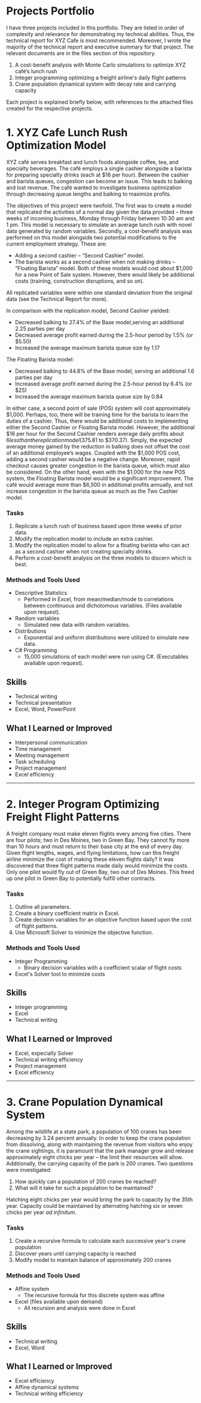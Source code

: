 # Projects Portfolio
I have three projects included in this portfolio. They are listed in order of complexity and relevance for demonstrating my technical abilities. Thus, the technical report for XYZ Cafe is most recommended. Moreover, I wrote the majority of the technical report and executive summary for that project. The relevant documents are in the files section of this repository.

1.	A cost-benefit analysis with Monte Carlo simulations to optimize XYZ café’s lunch rush
2.	Integer programming optimizing a freight airline's daily flight patterns
3.	Crane population dynamical system with decay rate and carrying capacity

Each project is explained briefly below, with references to the attached files created for the respective projects.

# 1. XYZ Cafe Lunch Rush Optimization Model
XYZ café serves breakfast and lunch foods alongside coffee, tea, and specialty beverages. The café employs a single cashier alongside
a barista for preparing specialty drinks (each at $16 per hour). Between the cashier and barista queues, congestion can become an issue. This leads
to balking and lost revenue. The café wanted to investigate business optimization through decreasing queue lengths and balking to maximize profits.

The objectives of this project were twofold. The first was to create a model that replicated the activities of a normal day given the data provided – three
weeks of incoming business, Monday through Friday between 10:30 am and 1 pm. This model is necessary to simulate an average lunch rush with novel data
generated by random variables. Secondly, a cost-benefit analysis was performed on this model alongside two potential modifications to the current employment strategy. These are:
  * Adding a second cashier – “Second Cashier” model.
  * The barista works as a second cashier when not making drinks – “Floating Barista” model.
Both of these models would cost about $1,000 for a new Point of Sale system. However, there would likely be additional costs (training, construction disruptions, and so on).

All replicated variables were within one standard deviation from the original data (see the Technical Report for more).

In comparison with the replication model, Second Cashier yielded:
  * Decreased balking to 27.4% of the Base model,serving an additional 2.25 parties per day
  * Decreased average profit earned during the 2.5-hour period by 1.5% (or $5.50)
  * Increased the average maximum barista queue size by 1.17

The Floating Barista model:
  * Decreased balking to 44.8% of the Base model, serving an additional 1.6 parties per day
  * Increased average profit earned during the 2.5-hour period by 6.4% (or $25)
  * Increased the average maximum barista queue size by 0.84

In either case, a second point of sale (POS) system will cost approximately $1,000. Perhaps, too, there will be training time for the barista to learn the duties of a cashier. Thus, there would be additional costs to implementing either the Second Cashier or Floating Barista model. However, the additional $16 per hour for the
Second Cashier renders average daily profits about $6 less than the replication model ($375.81 to $370.37). Simply, the expected average money gained by the
reduction in balking does not offset the cost of an additional employee’s wages. Coupled with the $1,000 POS cost, adding a second cashier would be a negative change. Moreover, rapid checkout causes greater congestion in the barista queue, which must also be considered. On the other hand, even with the $1,000 for the new POS system, the Floating Barista model would be a significant improvement. The café would average more than $6,500 in additional profits annually, and
not increase congestion in the barista queue as much as the Two Cashier model.

### Tasks
1. Replicate a lunch rush of business based upon three weeks of prior data.
2. Modify the replication model to include an extra cashier.
3. Modify the replication model to allow for a floating barista who can act as a second cashier when not creating specialty drinks.
4. Perform a cost-benefit analysis on the three models to discern which is best. 

### Methods and Tools Used
* Descriptive Statistics
  - Performed in Excel, from mean/median/mode to correlations between continuous and dichotomous variables. (Files available upon request).
* Random variables
  - Simulated new data with random variables.
* Distributions
  - Exponential and uniform distributions were utilized to simulate new data.
* C# Programming
  - 15,000 simulations of each model were run using C#. (Executables available upon request).

## Skills
* Technical writing
* Technical presentation
* Excel, Word, PowerPoint

## What I Learned or Improved
* Interpersonal communication
* Time management
* Meeting management
* Task scheduling
* Project management
* Excel efficiency

___
# 2. Integer Program Optimizing Freight Flight Patterns
A freight company must make eleven flights every among five cities. There are four pilots; two in Des Moines, two in Green Bay. They cannot fly more than 10 hours and must return to their base city at the end of every day. Given flight lengths, wages, and flying limitations, how can this freight airline minimize the cost of making these eleven flights daily?
It was discovered that three flight patterns made daily would minimize the costs. Only one pilot would fly out of Green Bay, two out of Des Moines. This freed up one pilot in Green Bay to potentially fulfill other contracts.

### Tasks
1. Outline all parameters.
2. Create a binary coefficient matrix in Excel.
3. Create decision variables for an objective function based upon the cost of flight patterns.
4. Use Microsoft Solver to minimize the objective function.

### Methods and Tools Used
*  Integer Programming
    - Binary decision variables with a coefficient scalar of flight costs
*  Excel's Solver tool to minimize costs

## Skills
* Integer programming
* Excel
* Technical writing

## What I Learned or Improved
* Excel, expecially Solver
* Technical writing efficiency
* Project management
* Excel efficiency

___
# 3. Crane Population Dynamical System
Among the wildlife at a state park, a population of 100 cranes has been decreasing by 3.24 percent annually. In order to keep the crane population
from dissolving, along with maintaining the revenue from visitors who enjoy the crane sightings, it is paramount that the park manager grow and release
approximately eight chicks per year – the limit their resources will allow. Additionally, the carrying capacity of the park is 200 cranes. Two questions were investigated:
1. How quickly can a population of 200 cranes be reached?
2. What will it take for such a population to be maintained?

Hatching eight chicks per year would bring the park to capacity by the 35th year. Capacity could be maintained by alternating hatching six or seven chicks per year *ad infinitum*.

### Tasks
1. Create a recursive formula to calculate each successive year's crane population
2. Discover years until carrying capacity is reached
3. Modify model to maintain balance of approximately 200 cranes

### Methods and Tools Used
* Affine system
  - The recursive formula for this discrete system was affine
* Excel (files available upon demand)
  - All recursion and analysis were done in Excel

## Skills
* Technical writing
* Excel, Word

## What I Learned or Improved
* Excel efficiency
* Affine dynamical systems
* Technical writing efficiency
